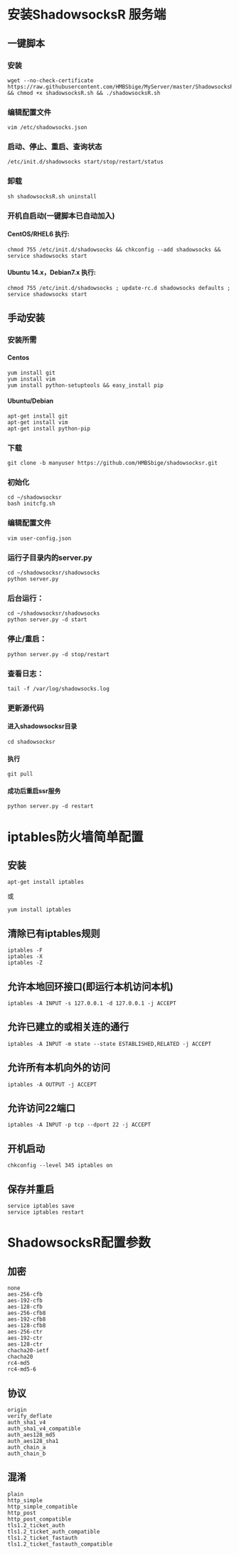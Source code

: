 # 安装ShadowsocksR 服务端
## 一键脚本
### 安装
```
wget --no-check-certificate https://raw.githubusercontent.com/HMBSbige/MyServer/master/ShadowsocksR/shadowsocksR.sh && chmod +x shadowsocksR.sh && ./shadowsocksR.sh
```
### 编辑配置文件
```
vim /etc/shadowsocks.json
```
### 启动、停止、重启、查询状态
```
/etc/init.d/shadowsocks start/stop/restart/status
```
### 卸载
```
sh shadowsocksR.sh uninstall
```
### 开机自启动(一键脚本已自动加入)
#### CentOS/RHEL6 执行:
```
chmod 755 /etc/init.d/shadowsocks && chkconfig --add shadowsocks && service shadowsocks start
```
#### Ubuntu 14.x，Debian7.x 执行:
```
chmod 755 /etc/init.d/shadowsocks ; update-rc.d shadowsocks defaults ; service shadowsocks start
```
## 手动安装
### 安装所需
#### Centos
```
yum install git
yum install vim
yum install python-setuptools && easy_install pip
```
#### Ubuntu/Debian
```
apt-get install git
apt-get install vim
apt-get install python-pip
```

### 下载
```
git clone -b manyuser https://github.com/HMBSbige/shadowsocksr.git
```

### 初始化
```
cd ~/shadowsocksr
bash initcfg.sh
```
### 编辑配置文件

```
vim user-config.json
```

### 运行子目录内的server.py
```
cd ~/shadowsocksr/shadowsocks
python server.py
```
### 后台运行：
```
cd ~/shadowsocksr/shadowsocks
python server.py -d start
```
### 停止/重启：
```
python server.py -d stop/restart
```
### 查看日志：
```
tail -f /var/log/shadowsocks.log
```
### 更新源代码
#### 进入shadowsocksr目录
```
cd shadowsocksr
```
#### 执行
```
git pull
```
#### 成功后重启ssr服务
```
python server.py -d restart
```
# iptables防火墙简单配置
## 安装
```
apt-get install iptables
```
或
```
yum install iptables
```
## 清除已有iptables规则
```
iptables -F
iptables -X
iptables -Z
```
## 允许本地回环接口(即运行本机访问本机)
```
iptables -A INPUT -s 127.0.0.1 -d 127.0.0.1 -j ACCEPT
```
## 允许已建立的或相关连的通行
```
iptables -A INPUT -m state --state ESTABLISHED,RELATED -j ACCEPT
```
## 允许所有本机向外的访问
```
iptables -A OUTPUT -j ACCEPT
```
## 允许访问22端口
```
iptables -A INPUT -p tcp --dport 22 -j ACCEPT
```
## 开机启动
```
chkconfig --level 345 iptables on
```
## 保存并重启
```
service iptables save
service iptables restart
```
# ShadowsocksR配置参数
## 加密
```
none
aes-256-cfb
aes-192-cfb
aes-128-cfb
aes-256-cfb8
aes-192-cfb8
aes-128-cfb8
aes-256-ctr
aes-192-ctr
aes-128-ctr
chacha20-ietf
chacha20
rc4-md5
rc4-md5-6
```
## 协议
```
origin
verify_deflate
auth_sha1_v4
auth_sha1_v4_compatible
auth_aes128_md5
auth_aes128_sha1
auth_chain_a
auth_chain_b
```
## 混淆
```
plain
http_simple
http_simple_compatible
http_post
http_post_compatible
tls1.2_ticket_auth
tls1.2_ticket_auth_compatible
tls1.2_ticket_fastauth
tls1.2_ticket_fastauth_compatible
```
